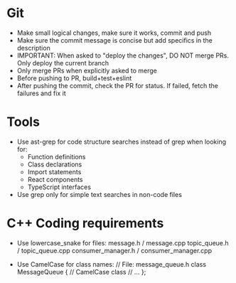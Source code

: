 # Git
- Make small logical changes, make sure it works, commit and push
- Make sure the commit message is concise but add specifics in the description
- IMPORTANT: When asked to "deploy the changes", DO NOT merge PRs. Only deploy the current branch
- Only merge PRs when explicitly asked to merge
- Before pushing to PR, build+test+eslint
- After pushing the commit, check the PR for status. If failed, fetch the failures and fix it

# Tools
  - Use ast-grep for code structure searches instead of grep when looking for:
    - Function definitions
    - Class declarations
    - Import statements
    - React components
    - TypeScript interfaces
  - Use grep only for simple text searches in non-code files


# C++ Coding requirements

- Use lowercase_snake for files:
   message.h / message.cpp
   topic_queue.h / topic_queue.cpp
   consumer_manager.h / consumer_manager.cpp

- Use CamelCase for class names:
  // File: message_queue.h
  class MessageQueue {  // CamelCase class
      // ...
  };